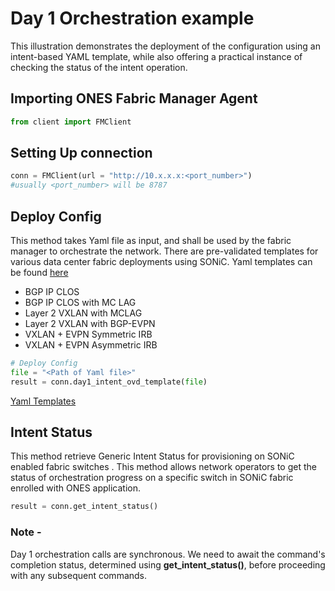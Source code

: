 # Day 1 Orchestration example

This illustration demonstrates the deployment of the configuration using an intent-based YAML template, while also offering a practical instance of checking the status of the intent operation.

## Importing ONES Fabric Manager Agent

```py
from client import FMClient
```

## Setting Up connection
```py
conn = FMClient(url = "http://10.x.x.x:<port_number>") 
#usually <port_number> will be 8787
```

## Deploy Config 
This method takes Yaml file as input, and shall be used by the fabric manager to orchestrate the network. There are pre-validated templates for various data center fabric deployments using SONiC. Yaml templates can be found [here](https://github.com/AvizNetworks/ones-pyapi/tree/master/examples/day1fm/yaml-templates)

- BGP IP CLOS
- BGP IP CLOS with MC LAG 
- Layer 2 VXLAN with MCLAG
- Layer 2 VXLAN with BGP-EVPN
- VXLAN + EVPN Symmetric IRB
- VXLAN + EVPN Asymmetric IRB


```py
# Deploy Config
file = "<Path of Yaml file>"
result = conn.day1_intent_ovd_template(file)
```
[Yaml Templates](https://github.com/AvizNetworks/ones-pyapi/tree/master/examples/day1fm/yaml-templates)

## Intent Status
This method retrieve Generic Intent Status for provisioning on SONiC enabled fabric switches . This method allows network  operators  to  get the status of orchestration progress on a specific switch in SONiC fabric  enrolled with ONES application.
```py
result = conn.get_intent_status()
```

 ### Note - 
 Day 1 orchestration calls are synchronous. We need to await the command's completion status, determined using **get_intent_status()**, before proceeding with any subsequent commands.
